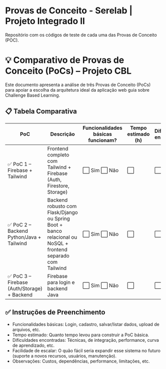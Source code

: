 # Provas de Conceito - Serelab | Projeto Integrado II
Repositório com os códigos de teste de cada uma das Provas de Conceito (POC).

# 💡 Comparativo de Provas de Conceito (PoCs) – Projeto CBL

Este documento apresenta a análise de três Provas de Conceito (PoCs) para apoiar a escolha da arquitetura ideal da aplicação web guia sobre Challenge Based Learning.

## 📋 Tabela Comparativa

| PoC | Descrição | Funcionalidades básicas funcionam? | Tempo estimado (h) | Dificuldades encontradas | Facilidade de escalar | Observações |
|-----|-----------|-------------------------------------|---------------------|----------------------------|------------------------|-------------|
| ✅ PoC 1 – Firebase + Tailwind | Frontend completo com Tailwind + Firebase (Auth, Firestore, Storage) | ⬜ Sim ⬜ Não | ⬜ | ⬜ | ⬜ Alta ⬜ Média ⬜ Baixa | ⬜ |
| ✅ PoC 2 – Backend Python/Java + Tailwind | Backend robusto com Flask/Django ou Spring Boot + banco relacional ou NoSQL + frontend separado com Tailwind | ⬜ Sim ⬜ Não | ⬜ | ⬜ | ⬜ Alta ⬜ Média ⬜ Baixa | ⬜ |
| ✅ PoC 3 – Firebase (Auth/Storage) + Backend | Firebase para login e backend Java | ⬜ Sim ⬜ Não | ⬜ | ⬜ | ⬜ Alta ⬜ Média ⬜ Baixa | ⬜ |

## ✅ Instruções de Preenchimento

- Funcionalidades básicas: Login, cadastro, salvar/listar dados, upload de arquivos, etc.
- Tempo estimado: Quanto tempo levou para construir a PoC básica.
- Dificuldades encontradas: Técnicas, de integração, performance, curva de aprendizado, etc.
- Facilidade de escalar: O quão fácil seria expandir esse sistema no futuro (suporte a novos recursos, usuários, manutenção).
- Observações: Custos, dependências, performance, limitações, etc.
